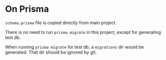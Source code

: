 # On Prisma

`schema.prisma` file is copied directly from main project.

There is no need to run `prisma migrate` in this project, except for generating test db.

When running `prisma migrate` for test db, a `migrations` dir would be generated. That dir should be ignored by git.
